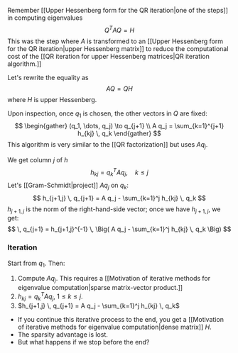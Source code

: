 Remember [[Upper Hessenberg form for the QR iteration|one of the steps]] in computing eigenvalues
$$
Q^T A Q = H
$$
This was the step where $A$ is transformed to an [[Upper Hessenberg form for the QR iteration|upper Hessenberg matrix]] to reduce the computational cost of the [[QR iteration for upper Hessenberg matrices|QR iteration algorithm.]]

Let's rewrite the equality as
$$
AQ = QH
$$
where $H$ is upper Hessenberg.

Upon inspection, once $q_1$ is chosen, the other vectors in $Q$ are fixed:
$$
\begin{gather}
(q_1, \dots, q_j) \to q_{j+1} \\
A q_j = \sum_{k=1}^{j+1} h_{kj} \, q_k
\end{gather}
$$
This algorithm is very similar to the [[QR factorization]] but uses $Aq_j$.

We get column $j$ of $h$
$$
h_{kj} = q_k^T A q_j, \quad k \le j
$$
Let's [[Gram-Schmidt|project]] $A q_j$ on $q_k$:
$$
h_{j+1,j} \, q_{j+1} = A q_j - \sum_{k=1}^j h_{kj} \, q_k
$$
$h_{j+1,j}$ is the norm of the right-hand-side vector; once we have $h_{j+1,j}$, we get:
$$
 \, q_{j+1} = h_{j+1,j}^{-1} \, \Big( A q_j - \sum_{k=1}^j h_{kj} \, q_k \Big)
$$

### Iteration

Start from $q_1$. Then:

1. Compute $A q_j$. This requires a [[Motivation of iterative methods for eigenvalue computation|sparse matrix-vector product.]]
2. $h_{kj} = q_k^T A q_j$, $1 \le k \le j$.
3. $h_{j+1,j} \, q_{j+1} = A q_j - \sum_{k=1}^j h_{kj} \, q_k$

- If you continue this iterative process to the end, you get a [[Motivation of iterative methods for eigenvalue computation|dense matrix]] $H$.
- The sparsity advantage is lost.
- But what happens if we stop before the end?